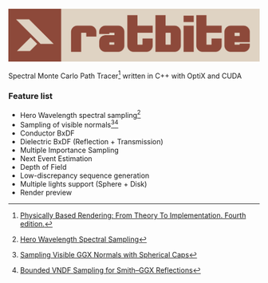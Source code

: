 ![](docs/pics/banner.png)

Spectral Monte Carlo Path Tracer[^1] written in C++ with OptiX and CUDA  

### Feature list
* Hero Wavelength spectral sampling[^2]
* Sampling of visible normals[^3][^4]
* Conductor BxDF
* Dielectric BxDF (Reflection + Transmission)
* Multiple Importance Sampling
* Next Event Estimation
* Depth of Field
* Low-discrepancy sequence generation
* Multiple lights support (Sphere + Disk)
* Render preview

[^1]: [Physically Based Rendering: From Theory To Implementation. Fourth edition.](https://pbr-book.org/4ed/contents)
[^2]: [Hero Wavelength Spectral Sampling](https://cgg.mff.cuni.cz/~wilkie/Website/EGSR_14_files/WNDWH14HWSS.pdf)
[^3]: [Sampling Visible GGX Normals with Spherical Caps](https://arxiv.org/pdf/2306.05044)
[^4]: [Bounded VNDF Sampling for Smith–GGX Reflections](https://gpuopen.com/download/publications/Bounded_VNDF_Sampling_for_Smith-GGX_Reflections.pdf)
